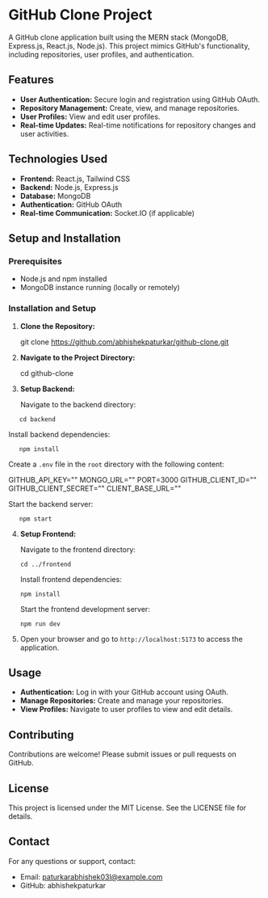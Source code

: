 # GitHub Clone Project

A GitHub clone application built using the MERN stack (MongoDB, Express.js, React.js, Node.js). This project mimics GitHub's functionality, including repositories, user profiles, and authentication.

## Features

- **User Authentication:** Secure login and registration using GitHub OAuth.
- **Repository Management:** Create, view, and manage repositories.
- **User Profiles:** View and edit user profiles.
- **Real-time Updates:** Real-time notifications for repository changes and user activities.

## Technologies Used

- **Frontend:** React.js, Tailwind CSS
- **Backend:** Node.js, Express.js
- **Database:** MongoDB
- **Authentication:** GitHub OAuth
- **Real-time Communication:** Socket.IO (if applicable)

## Setup and Installation

### Prerequisites

- Node.js and npm installed
- MongoDB instance running (locally or remotely)

### Installation and Setup

1. **Clone the Repository:**

   git clone https://github.com/abhishekpaturkar/github-clone.git

2. **Navigate to the Project Directory:**

   cd github-clone

3. **Setup Backend:**

   Navigate to the backend directory:

```
   cd backend
```

Install backend dependencies:

```
   npm install
```

Create a `.env` file in the `root` directory with the following content:

GITHUB_API_KEY=""
MONGO_URL=""
PORT=3000
GITHUB_CLIENT_ID=""
GITHUB_CLIENT_SECRET=""
CLIENT_BASE_URL=""

Start the backend server:

```
   npm start
```

4. **Setup Frontend:**

   Navigate to the frontend directory:

   ```
   cd ../frontend
   ```

   Install frontend dependencies:

   ```
   npm install
   ```

   Start the frontend development server:

   ```
   npm run dev
   ```

5. Open your browser and go to `http://localhost:5173` to access the application.

## Usage

- **Authentication:** Log in with your GitHub account using OAuth.
- **Manage Repositories:** Create and manage your repositories.
- **View Profiles:** Navigate to user profiles to view and edit details.

## Contributing

Contributions are welcome! Please submit issues or pull requests on GitHub.

## License

This project is licensed under the MIT License. See the LICENSE file for details.

## Contact

For any questions or support, contact:

- Email: paturkarabhishek03l@example.com
- GitHub: abhishekpaturkar
